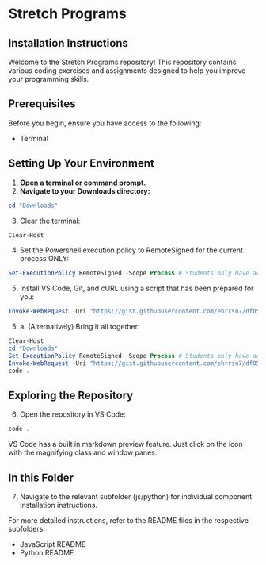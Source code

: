 # Stretch Programs

## Installation Instructions

Welcome to the Stretch Programs repository! This repository contains various coding exercises and assignments designed to help you improve your programming skills.

## Prerequisites

Before you begin, ensure you have access to the following:
- Terminal

## Setting Up Your Environment

1. **Open a terminal or command prompt.**
2. **Navigate to your Downloads directory:**

```Powershell
cd "Downloads"
```

3. Clear the terminal:

```Powershell
Clear-Host
```

4. Set the Powershell execution policy to RemoteSigned for the current process ONLY:

```Powershell
Set-ExecutionPolicy RemoteSigned -Scope Process # Students only have access to this scope for good reason
```

5. Install VS Code, Git, and cURL using a script that has been prepared for you:

```Powershell
Invoke-WebRequest -Uri "https://gist.githubusercontent.com/ehrrsn7/df059e72090f5fe4fa2a48cff9f1aa8c/raw/install_code.ps1" -OutFile "install_code.ps1" -UseBasicParsing; Write-Host "File downloaded successfully to install_code.ps1"; .\install_code.ps1
```

5. a. (Alternatively) Bring it all together:

```Powershell
Clear-Host
cd "Downloads"
Set-ExecutionPolicy RemoteSigned -Scope Process # Students only have access to this scope for good reason
Invoke-WebRequest -Uri "https://gist.githubusercontent.com/ehrrsn7/df059e72090f5fe4fa2a48cff9f1aa8c/raw/install_code.ps1" -OutFile "install_code.ps1" -UseBasicParsing; Write-Host "File downloaded successfully to install_code.ps1"; .\install_code.ps1
code .
```

## Exploring the Repository

6. Open the repository in VS Code:

```Powershell
code .
```

VS Code has a built in markdown preview feature. Just click on the icon with the magnifying class and window panes.

## In this Folder

7. Navigate to the relevant subfolder (js/python) for individual component installation instructions.

For more detailed instructions, refer to the README files in the respective subfolders:

- JavaScript README
- Python README
